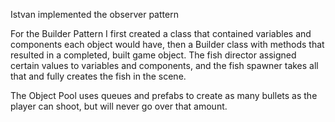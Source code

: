 Istvan implemented the observer pattern

For the Builder Pattern I first created a class that contained variables and components each object would have, then a Builder class with methods that resulted in a completed, built game object. The fish director assigned certain values to variables and components, and the fish spawner takes all that and fully creates the fish in the scene.

The Object Pool uses queues and prefabs to create as many bullets as the player can shoot, but will never go over that amount.
